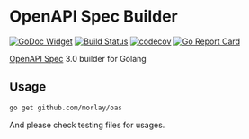 # OpenAPI Spec Builder

[![GoDoc Widget](https://godoc.org/github.com/go-courier/oas?status.svg)](https://godoc.org/github.com/go-courier/oas)
[![Build Status](https://travis-ci.org/go-courier/oas.svg?branch=master)](https://travis-ci.org/go-courier/oas)
[![codecov](https://codecov.io/gh/go-courier/oas/branch/master/graph/badge.svg)](https://codecov.io/gh/go-courier/oas)
[![Go Report Card](https://goreportcard.com/badge/github.com/go-courier/oas)](https://goreportcard.com/report/github.com/go-courier/oas)


[OpenAPI Spec](https://swagger.io/specification) 3.0 builder for Golang

## Usage

```bash
go get github.com/morlay/oas
```

And please check testing files for usages.


